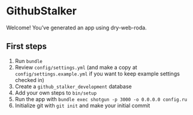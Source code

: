 # GithubStalker

Welcome! You’ve generated an app using dry-web-roda.

## First steps

1. Run `bundle`
1. Review `config/settings.yml` (and make a copy at `config/settings.example.yml` if you want to keep example settings checked in)
1. Create a `github_stalker_development` database
1. Add your own steps to `bin/setup`
1. Run the app with `bundle exec shotgun -p 3000 -o 0.0.0.0 config.ru`
1. Initialize git with `git init` and make your initial commit
